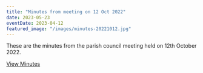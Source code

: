 ```yaml
---
title: "Minutes from meeting on 12 Oct 2022"
date: 2023-05-23
eventDate: 2023-04-12
featured_image: "/images/minutes-20221012.jpg"
---
```

These are the minutes from the parish council meeting held on 12th October 2022.

<!--more-->

[View Minutes](/pdfs/minutes-20221012.pdf)
